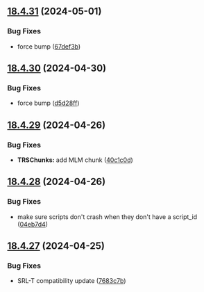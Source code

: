 ## [18.4.31](https://github.com/Torwent/WaspLib/compare/v18.4.30...v18.4.31) (2024-05-01)


### Bug Fixes

* force bump ([67def3b](https://github.com/Torwent/WaspLib/commit/67def3ba7adef341f2e1c7250344a9ac931005eb))



## [18.4.30](https://github.com/Torwent/WaspLib/compare/v18.4.29...v18.4.30) (2024-04-30)


### Bug Fixes

* force bump ([d5d28ff](https://github.com/Torwent/WaspLib/commit/d5d28ffade34ec7af27fdf64a4337af9e0fd6323))



## [18.4.29](https://github.com/Torwent/WaspLib/compare/v18.4.28...v18.4.29) (2024-04-26)


### Bug Fixes

* **TRSChunks:** add MLM chunk ([40c1c0d](https://github.com/Torwent/WaspLib/commit/40c1c0da1e8e4f2917b46d32c8b7b2b59cfb1623))



## [18.4.28](https://github.com/Torwent/WaspLib/compare/v18.4.27...v18.4.28) (2024-04-26)


### Bug Fixes

* make sure scripts don't crash when they don't have a script_id ([04eb7d4](https://github.com/Torwent/WaspLib/commit/04eb7d493a799dfab6fc012390a3dd2050ce843b))



## [18.4.27](https://github.com/Torwent/WaspLib/compare/v18.4.26...v18.4.27) (2024-04-25)


### Bug Fixes

* SRL-T compatibility update ([7683c7b](https://github.com/Torwent/WaspLib/commit/7683c7bfb5d36d2a78586250c0de5884564233b4))



